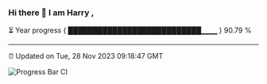 ### Hi there 👋 I am Harry , 

⏳ Year progress { ███████████████████████████▁▁▁ } 90.79 %

---

⏰ Updated on Tue, 28 Nov 2023 09:18:47 GMT

![Progress Bar CI](https://github.com/duykhang68/duykhang68/workflows/Progress%20Bar%20CI/badge.svg)
